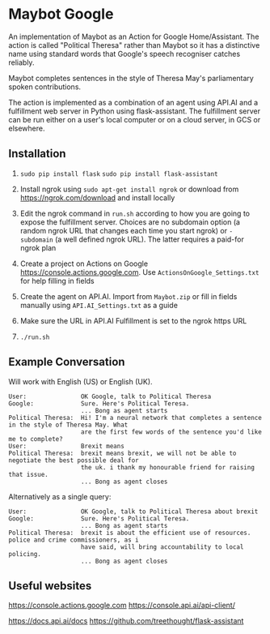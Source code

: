 Maybot Google
=============

An implementation of Maybot as an Action for Google Home/Assistant. The action is called "Political Theresa" rather than Maybot so it has a distinctive name using standard words that Google's speech recogniser catches reliably.

Maybot completes sentences in the style of Theresa May's parliamentary spoken contributions.

The action is implemented as a combination of an agent using API.AI and a fulfillment web server in Python using flask-assistant. The fulfillment server can be run either on a user's local computer or on a cloud server, in GCS or elsewhere.


Installation
------------

1. `sudo pip install flask`
   `sudo pip install flask-assistant`

2. Install ngrok using `sudo apt-get install ngrok` or download from https://ngrok.com/download and install locally

3. Edit the ngrok command in `run.sh` according to how you are going to expose the fulfillment server. Choices are no subdomain option (a random ngrok URL that changes each time you start ngrok) or `-subdomain` (a well defined ngrok URL). The latter requires a paid-for ngrok plan

4. Create a project on Actions on Google https://console.actions.google.com. Use `ActionsOnGoogle_Settings.txt` for help filling in fields

5. Create the agent on API.AI. Import from `Maybot.zip` or fill in fields manually using `API.AI_Settings.txt` as a guide
   
6. Make sure the URL in API.AI Fulfillment is set to the ngrok https URL 

7. `./run.sh`


Example Conversation
--------------------

Will work with English (US) or English (UK).

```
User:               OK Google, talk to Political Theresa
Google:             Sure. Here's Political Teresa.
                    ... Bong as agent starts
Political Theresa:  Hi! I'm a neural network that completes a sentence in the style of Theresa May. What
                    are the first few words of the sentence you'd like me to complete?
User:               Brexit means
Political Theresa:  brexit means brexit, we will not be able to negotiate the best possible deal for
                    the uk. i thank my honourable friend for raising that issue.
                    ... Bong as agent closes
```
Alternatively as a single query:
```
User:               OK Google, talk to Political Theresa about brexit
Google:             Sure. Here's Political Teresa.
                    ... Bong as agent starts
Political Theresa:  brexit is about the efficient use of resources. police and crime commissioners, as i
                    have said, will bring accountability to local policing.
                    ... Bong as agent closes
```


Useful websites
---------------

https://console.actions.google.com
https://console.api.ai/api-client/

https://docs.api.ai/docs
https://github.com/treethought/flask-assistant
